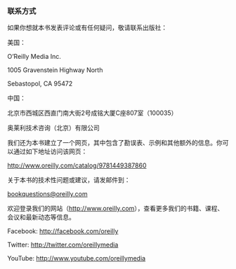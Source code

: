 ### 联系方式

如果你想就本书发表评论或有任何疑问，敬请联系出版社：

美国：

O’Reilly Media Inc.

1005 Gravenstein Highway North

Sebastopol, CA 95472

中国：

北京市西城区西直门南大街2号成铭大厦C座807室（100035）

奥莱利技术咨询（北京）有限公司

我们还为本书建立了一个网页，其中包含了勘误表、示例和其他额外的信息。你可以通过如下地址访问该网页：

<a class="my_markdown" href="['http://www.oreilly.com/catalog/9781449387860']">http://www.oreilly.com/catalog/9781449387860</a>

关于本书的技术性问题或建议，请发邮件到：

bookquestions@oreilly.com

欢迎登录我们的网站（<a class="my_markdown" href="['http://www.oreilly.com']">http://www.oreilly.com</a>），查看更多我们的书籍、课程、会议和最新动态等信息。

Facebook: <a class="my_markdown" href="['http://facebook.com/oreilly']">http://facebook.com/oreilly</a>

Twitter: <a class="my_markdown" href="['http://twitter.com/oreillymedia']">http://twitter.com/oreillymedia</a>

YouTube: <a class="my_markdown" href="['http://www.youtube.com/oreillymedia']">http://www.youtube.com/oreillymedia</a>

